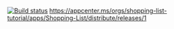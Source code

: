 [![Build status](https://build.appcenter.ms/v0.1/apps/e54b9f6f-ad3c-4596-b000-5c7663c090b4/branches/main/badge)](https://appcenter.ms)
https://appcenter.ms/orgs/shopping-list-tutorial/apps/Shopping-List/distribute/releases/1